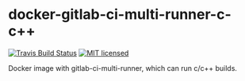 docker-gitlab-ci-multi-runner-c-c++
===================================

[![Travis Build Status](https://travis-ci.org/hrektts/docker-gitlab-ci-multi-runner-c-c++.svg?branch=master)](https://travis-ci.org/hrektts/docker-gitlab-ci-multi-runner-c-c++)
[![MIT licensed](https://img.shields.io/badge/license-MIT-blue.svg)](./LICENSE)

Docker image with gitlab-ci-multi-runner, which can run c/c++ builds.

